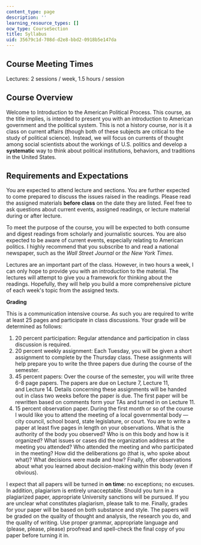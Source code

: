 ```yaml
---
content_type: page
description: ''
learning_resource_types: []
ocw_type: CourseSection
title: Syllabus
uid: 35679c1d-708d-d2e8-bbd2-0918b5e147da
---
```


Course Meeting Times
--------------------

Lectures: 2 sessions / week, 1.5 hours / session

Course Overview
---------------

Welcome to Introduction to the American Political Process. This course, as the title implies, is intended to present you with an introduction to American government and the political system. This is not a history course, nor is it a class on current affairs (though both of these subjects are critical to the study of political science). Instead, we will focus on currents of thought among social scientists about the workings of U.S. politics and develop a **systematic** way to think about political institutions, behaviors, and traditions in the United States.

Requirements and Expectations
-----------------------------

You are expected to attend lecture and sections. You are further expected to come prepared to discuss the issues raised in the readings. Please read the assigned materials **before class** on the date they are listed. Feel free to ask questions about current events, assigned readings, or lecture material during or after lecture.

To meet the purpose of the course, you will be expected to both consume and digest readings from scholarly and journalistic sources. You are also expected to be aware of current events, especially relating to American politics. I highly recommend that you subscribe to and read a national newspaper, such as the _Wall Street Journal_ or _the New York Times_.

Lectures are an important part of the class. However, in two hours a week, I can only hope to provide you with an introduction to the material. The lectures will attempt to give you a framework for thinking about the readings. Hopefully, they will help you build a more comprehensive picture of each week's topic from the assigned texts.

**Grading**

This is a communication intensive course. As such you are required to write at least 25 pages and participate in class discussions. Your grade will be determined as follows:

1.  20 percent participation: Regular attendance and participation in class discussion is required.
2.  20 percent weekly assignment: Each Tuesday, you will be given a short assignment to complete by the Thursday class. These assignments will help prepare you to write the three papers due during the course of the semester.
3.  45 percent papers: Over the course of the semester, you will write three 6-8 page papers. The papers are due on Lecture 7, Lecture 11, and Lecture 14. Details concerning these assignments will be handed out in class two weeks before the paper is due. The first paper will be rewritten based on comments form your TAs and turned in on Lecture 11.
4.  15 percent observation paper. During the first month or so of the course I would like you to attend the meeting of a local governmental body — city council, school board, state legislature, or court. You are to write a paper at least five pages in length on your observations. What is the authority of the body you observed? Who is on this body and how is it organized? What issues or cases did the organization address at the meeting you attended? Who attended the meeting and who participated in the meeting? How did the deliberations go (that is, who spoke about what)? What decisions were made and how? Finally, offer observations about what you learned about decision-making within this body (even if obvious).

I expect that all papers will be turned in **on time**: no exceptions; no excuses. In addition, plagiarism is entirely unacceptable. Should you turn in a plagiarized paper, appropriate University sanctions will be pursued. If you are unclear what constitutes plagiarism, please talk to me. Finally, grades for your paper will be based on both substance and style. The papers will be graded on the quality of thought and analysis, the research you do, and the quality of writing. Use proper grammar, appropriate language and (please, please, please) proofread and spell-check the final copy of you paper before turning it in.